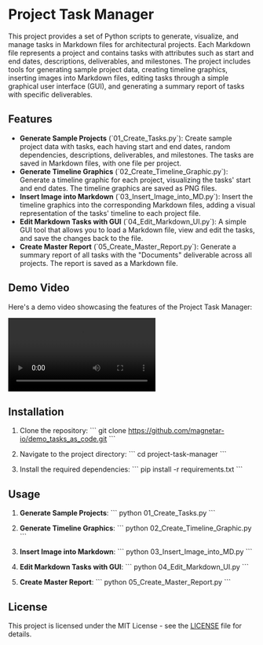 # Project Task Manager

This project provides a set of Python scripts to generate, visualize, and manage tasks in Markdown files for architectural projects. Each Markdown file represents a project and contains tasks with attributes such as start and end dates, descriptions, deliverables, and milestones. The project includes tools for generating sample project data, creating timeline graphics, inserting images into Markdown files, editing tasks through a simple graphical user interface (GUI), and generating a summary report of tasks with specific deliverables.

## Features

- **Generate Sample Projects** (\`01_Create_Tasks.py\`): Create sample project data with tasks, each having start and end dates, random dependencies, descriptions, deliverables, and milestones. The tasks are saved in Markdown files, with one file per project.
- **Generate Timeline Graphics** (\`02_Create_Timeline_Graphic.py\`): Generate a timeline graphic for each project, visualizing the tasks' start and end dates. The timeline graphics are saved as PNG files.
- **Insert Image into Markdown** (\`03_Insert_Image_into_MD.py\`): Insert the timeline graphics into the corresponding Markdown files, adding a visual representation of the tasks' timeline to each project file.
- **Edit Markdown Tasks with GUI** (\`04_Edit_Markdown_UI.py\`): A simple GUI tool that allows you to load a Markdown file, view and edit the tasks, and save the changes back to the file.
- **Create Master Report** (\`05_Create_Master_Report.py\`): Generate a summary report of all tasks with the "Documents" deliverable across all projects. The report is saved as a Markdown file.

## Demo Video

Here's a demo video showcasing the features of the Project Task Manager:

![Demo Video](06_Demo_Video.mp4)

## Installation

1. Clone the repository:
   \`\`\`
   git clone https://github.com/magnetar-io/demo_tasks_as_code.git
   \`\`\`

2. Navigate to the project directory:
   \`\`\`
   cd project-task-manager
   \`\`\`

3. Install the required dependencies:
   \`\`\`
   pip install -r requirements.txt
   \`\`\`

## Usage

1. **Generate Sample Projects**:
   \`\`\`
   python 01_Create_Tasks.py
   \`\`\`

2. **Generate Timeline Graphics**:
   \`\`\`
   python 02_Create_Timeline_Graphic.py
   \`\`\`

3. **Insert Image into Markdown**:
   \`\`\`
   python 03_Insert_Image_into_MD.py
   \`\`\`

4. **Edit Markdown Tasks with GUI**:
   \`\`\`
   python 04_Edit_Markdown_UI.py
   \`\`\`

5. **Create Master Report**:
   \`\`\`
   python 05_Create_Master_Report.py
   \`\`\`

## License

This project is licensed under the MIT License - see the [LICENSE](LICENSE) file for details.
